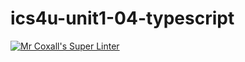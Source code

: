# ics4u-unit1-04-typescript

[![Mr Coxall's Super Linter](https://github.com/Igor-Zhelezniak-1/ics4u-unit1-04-typescript/workflows/Mr%20Coxall's%20Super%20Linter/badge.svg)](https://github.com/Igor-Zhelezniak-1/ics4u-unit1-04-typescript/actions/)
